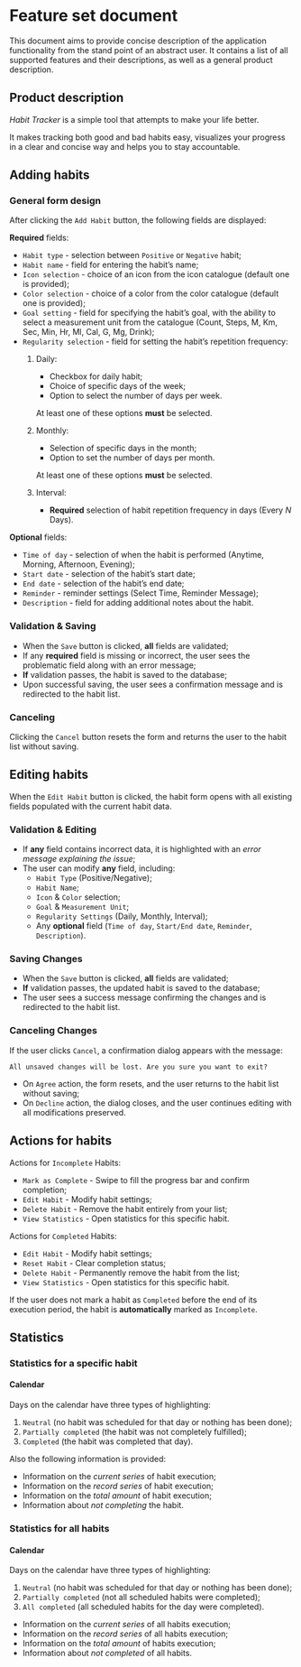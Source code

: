 # Feature set document

This document aims to provide concise description of the application functionality from the stand point of an abstract user.
It contains a list of all supported features and their descriptions, as well as a general product description.

## Product description

*Habit Tracker* is a simple tool that attempts to make your life better.

It makes tracking both good and bad habits easy, visualizes your progress in a clear and concise way and helps you to stay accountable.

## Adding habits

### General form design

After clicking the `Add Habit` button, the following fields are displayed:  

**Required** fields:
- `Habit type` - selection between `Positive` or `Negative` habit;
- `Habit name` - field for entering the habit’s name;
- `Icon selection` - choice of an icon from the icon catalogue (default one is provided);
- `Color selection` - choice of a color from the color catalogue (default one is provided);
- `Goal setting` - field for specifying the habit’s goal, with the ability to select a measurement unit from the catalogue (Count, Steps, M, Km, Sec, Min, Hr, Ml, Cal, G, Mg, Drink);
- `Regularity selection` - field for setting the habit’s repetition frequency:  
    1. Daily: 
        - Checkbox for daily habit;
        - Choice of specific days of the week;
        - Option to select the number of days per week.
        
        At least one of these options **must** be selected. 
    1. Monthly:  
        - Selection of specific days in the month;
        - Option to set the number of days per month.
        
        At least one of these options **must** be selected. 
    1. Interval:
        - **Required** selection of habit repetition frequency in days (Every *N* Days).

**Optional** fields:
- `Time of day` - selection of when the habit is performed (Anytime, Morning, Afternoon, Evening);
- `Start date` - selection of the habit’s start date;
- `End date` - selection of the habit’s end date;
- `Reminder` - reminder settings (Select Time, Reminder Message);
- `Description` - field for adding additional notes about the habit.

### Validation & Saving

- When the `Save` button is clicked, **all** fields are validated;
- If any **required** field is missing or incorrect, the user sees the problematic field along with an error message;  
- **If** validation passes, the habit is saved to the database;
- Upon successful saving, the user sees a confirmation message and is redirected to the habit list.

### Canceling

Clicking the `Cancel` button resets the form and returns the user to the habit list without saving.

## Editing habits

When the `Edit Habit` button is clicked, the habit form opens with all existing fields populated with the current habit data.  

### Validation & Editing

- If **any** field contains incorrect data, it is highlighted with an *error message explaining the issue*;
- The user can modify **any** field, including:
  - `Habit Type` (Positive/Negative);
  - `Habit Name`;
  - `Icon` & `Color` selection;
  - `Goal` & `Measurement Unit`;
  - `Regularity Settings` (Daily, Monthly, Interval);
  - Any **optional** field (`Time of day`, `Start/End date`, `Reminder`, `Description`).

### Saving Changes

- When the `Save` button is clicked, **all** fields are validated;
- **If** validation passes, the updated habit is saved to the database;
- The user sees a success message confirming the changes and is redirected to the habit list.

### Canceling Changes

If the user clicks `Cancel`, a confirmation dialog appears with the message:  
  ```
  All unsaved changes will be lost. Are you sure you want to exit?
  ```
  - On `Agree` action, the form resets, and the user returns to the habit list without saving;
  - On `Decline` action, the dialog closes, and the user continues editing with all modifications preserved.

## Actions for habits

Actions for `Incomplete` Habits:
- `Mark as Complete` - Swipe to fill the progress bar and confirm completion;
- `Edit Habit` - Modify habit settings;
- `Delete Habit` - Remove the habit entirely from your list;
- `View Statistics` - Open statistics for this specific habit.

Actions for `Completed` Habits:
- `Edit Habit` - Modify habit settings;
- `Reset Habit` - Clear completion status;
- `Delete Habit` - Permanently remove the habit from the list;
- `View Statistics` - Open statistics for this specific habit.

If the user does not mark a habit as `Completed` before the end of its execution period, the habit is **automatically** marked as `Incomplete`.

## Statistics

### Statistics for a specific habit

#### Calendar

Days on the calendar have three types of highlighting:

1. `Neutral` (no habit was scheduled for that day or nothing has been done);
1. `Partially completed` (the habit was not completely fulfilled);
1. `Completed` (the habit was completed that day).

Also the following information is provided:

- Information on the *current series* of habit execution;
- Information on the *record series* of habit execution;
- Information on the *total amount* of habit execution;
- Information about *not completing* the habit.

### Statistics for all habits

#### Calendar

Days on the calendar have three types of highlighting:

1. `Neutral` (no habit was scheduled for that day or nothing has been done);
1. `Partially completed` (not all scheduled habits were completed);
1. `All completed` (all scheduled habits for the day were completed).

- Information on the *current series* of all habits execution;
- Information on the *record series* of all habits execution;
- Information on the *total amount* of habits execution;
- Information about *not completed* of all habits.
